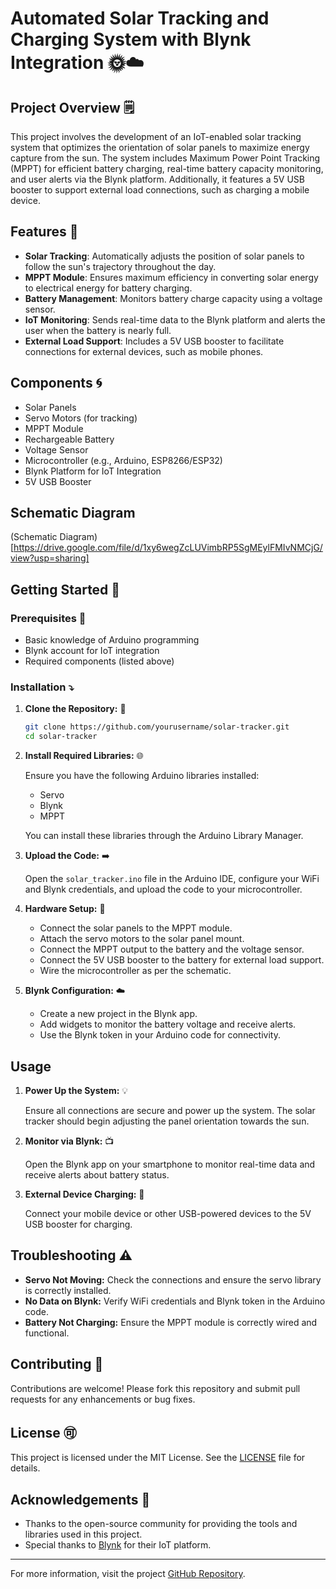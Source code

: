 # Automated Solar Tracking and Charging System with Blynk Integration 🌞☁️

## Project Overview 🗒️

This project involves the development of an IoT-enabled solar tracking system that optimizes the orientation of solar panels to maximize energy capture from the sun. The system includes Maximum Power Point Tracking (MPPT) for efficient battery charging, real-time battery capacity monitoring, and user alerts via the Blynk platform. Additionally, it features a 5V USB booster to support external load connections, such as charging a mobile device.

## Features 🌠

- **Solar Tracking**: Automatically adjusts the position of solar panels to follow the sun's trajectory throughout the day.
- **MPPT Module**: Ensures maximum efficiency in converting solar energy to electrical energy for battery charging.
- **Battery Management**: Monitors battery charge capacity using a voltage sensor.
- **IoT Monitoring**: Sends real-time data to the Blynk platform and alerts the user when the battery is nearly full.
- **External Load Support**: Includes a 5V USB booster to facilitate connections for external devices, such as mobile phones.

## Components 🌀
- Solar Panels
- Servo Motors (for tracking)
- MPPT Module
- Rechargeable Battery
- Voltage Sensor
- Microcontroller (e.g., Arduino, ESP8266/ESP32)
- Blynk Platform for IoT Integration
- 5V USB Booster

## Schematic Diagram

(Schematic Diagram)[https://drive.google.com/file/d/1xy6wegZcLUVimbRP5SgMEylFMIvNMCjG/view?usp=sharing]

## Getting Started 🚀

### Prerequisites 🧠

- Basic knowledge of Arduino programming
- Blynk account for IoT integration
- Required components (listed above)

### Installation ⤵️

1. **Clone the Repository:** 🤖

    ```bash
    git clone https://github.com/yourusername/solar-tracker.git
    cd solar-tracker
    ```

2. **Install Required Libraries:** 🌐

    Ensure you have the following Arduino libraries installed:
    - Servo
    - Blynk
    - MPPT

    You can install these libraries through the Arduino Library Manager.

3. **Upload the Code:** ➡️

    Open the `solar_tracker.ino` file in the Arduino IDE, configure your WiFi and Blynk credentials, and upload the code to your microcontroller.

4. **Hardware Setup:** 🔌

    - Connect the solar panels to the MPPT module.
    - Attach the servo motors to the solar panel mount.
    - Connect the MPPT output to the battery and the voltage sensor.
    - Connect the 5V USB booster to the battery for external load support.
    - Wire the microcontroller as per the schematic.

5. **Blynk Configuration:** ☁️

    - Create a new project in the Blynk app.
    - Add widgets to monitor the battery voltage and receive alerts.
    - Use the Blynk token in your Arduino code for connectivity.

## Usage

1. **Power Up the System:** 💡

    Ensure all connections are secure and power up the system. The solar tracker should begin adjusting the panel orientation towards the sun.

2. **Monitor via Blynk:** 📺

    Open the Blynk app on your smartphone to monitor real-time data and receive alerts about battery status.

3. **External Device Charging:** 📱

    Connect your mobile device or other USB-powered devices to the 5V USB booster for charging.

## Troubleshooting ⚠️

- **Servo Not Moving:** Check the connections and ensure the servo library is correctly installed.
- **No Data on Blynk:** Verify WiFi credentials and Blynk token in the Arduino code.
- **Battery Not Charging:** Ensure the MPPT module is correctly wired and functional.

## Contributing 🤝

Contributions are welcome! Please fork this repository and submit pull requests for any enhancements or bug fixes.

## License 🉑

This project is licensed under the MIT License. See the [LICENSE](LICENSE) file for details.

## Acknowledgements 🙏

- Thanks to the open-source community for providing the tools and libraries used in this project.
- Special thanks to [Blynk](https://blynk.io) for their IoT platform.

---

For more information, visit the project [GitHub Repository](https://github.com/yourusername/solar-tracker).
